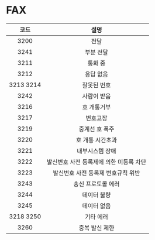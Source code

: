 # FAX





|     코드    |           설명           |
| :-------: | :--------------------: |
|    3200   |           전달           |
|    3241   |          부분 전달         |
|    3211   |          통화 중          |
|    3212   |          응답 없음         |
| 3213 3214 |         잘못된 번호         |
|    3242   |         사람이 받음         |
|    3216   |         호 개통거부         |
|    3217   |          번호고장          |
|    3219   |        중계선 호 폭주        |
|    3220   |        호 개통 시간초과       |
|    3221   |        내부시스템 장애        |
|    3222   | 발신번호 사전 등록제에 의한 미등록 차단 |
|    3223   |   발신번호 사전 등록제 번호규칙 위반  |
|    3243   |       송신 프로토콜 에러       |
|    3244   |         데이터 불량         |
|    3245   |         데이터 없음         |
| 3218 3250 |          기타 에러         |
|    3260   |        중복 발신 제한        |
